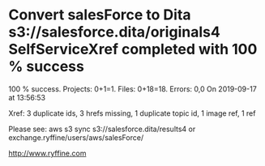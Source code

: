 # Convert salesForce to Dita s3://salesforce.dita/originals4 SelfServiceXref completed with 100 % success

100 % success. Projects: 0+1=1.  Files: 0+18=18. Errors: 0,0  On 2019-09-17 at 13:56:53

Xref: 3 duplicate ids, 3 hrefs missing, 1 duplicate topic id, 1 image ref, 1 ref

Please see: aws s3 sync s3://salesforce.dita/results4 or exchange.ryffine/users/aws/salesForce/

http://www.ryffine.com
